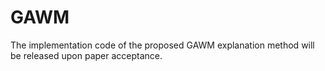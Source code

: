 # GAWM

The implementation code of the proposed GAWM explanation method will be released upon paper acceptance.

